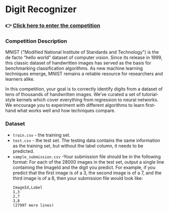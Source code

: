 # Digit Recognizer
### 👉 [Click here to enter the competition](https://www.kaggle.com/competitions/digit-recognizer)

### Competition Description ###
MNIST ("Modified National Institute of Standards and Technology") is the de facto “hello world” dataset of computer vision. 
Since its release in 1999, this classic dataset of handwritten images has served as the basis for benchmarking classification algorithms. 
As new machine learning techniques emerge, MNIST remains a reliable resource for researchers and learners alike.

In this competition, your goal is to correctly identify digits from a dataset of tens of thousands of handwritten images. 
We’ve curated a set of tutorial-style kernels which cover everything from regression to neural networks. 
We encourage you to experiment with different algorithms to learn first-hand what works well and how techniques compare.

### Dataset
- `train.csv` - the training set.
- `test.csv` - the test set. The testing data contains the same information as the training set, but without the label column, it needs to be predicted.
- `sample_submission.csv` -Your submission file should be in the following format: For each of the 28000 images in the test set, output a single line containing the ImageId and the digit you predict. For example, if you predict that the first image is of a 3, the second image is of a 7, and the third image is of a 8, then your submission file would look like:
    ```
    ImageId,Label
    1,3
    2,7
    3,8 
    (27997 more lines)
    ```
